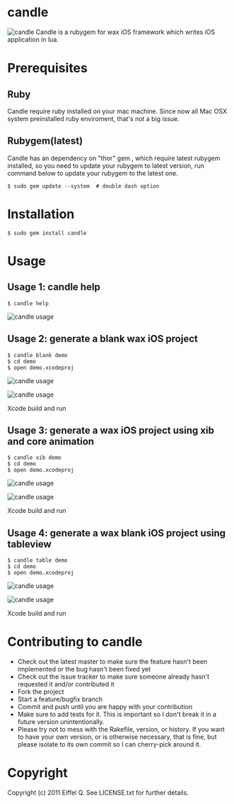 candle
======
![candle](http://eiffelqiu.github.com/candle/images/candle.png)
Candle is a rubygem for wax iOS framework which writes iOS application in lua. 

Prerequisites
=======
Ruby
-------
Candle require ruby installed on your mac machine. Since now all Mac OSX system preinstalled ruby enviroment, that's not a big issue. 

Rubygem(latest)
-------
Candle has an dependency on "thor" gem , which require latest rubygem installed, so you need to update your rubygem to latest version, run command below to update your rubygem to the latest one.

	$ sudo gem update --system  # double dash option

Installation
=======
	$ sudo gem install candle

Usage
=======
Usage 1: candle help
-------
	$ candle help

![candle usage](http://eiffelqiu.github.com/candle/images/candle1.png)

Usage 2: generate a blank wax iOS project
-------
	$ candle blank demo
	$ cd demo
	$ open demo.xcodeproj	

![candle usage](http://eiffelqiu.github.com/candle/images/candle2.png)

![candle usage](http://eiffelqiu.github.com/candle/images/candle3.png)

Xcode build and run

Usage 3: generate a wax iOS project using xib and core animation
-------
	$ candle xib demo
	$ cd demo
	$ open demo.xcodeproj	

![candle usage](http://eiffelqiu.github.com/candle/images/candle4.png)

![candle usage](http://eiffelqiu.github.com/candle/images/candle5.png)

Xcode build and run

Usage 4: generate a wax blank iOS project using tableview
-------
	$ candle table demo
	$ cd demo
	$ open demo.xcodeproj	

![candle usage](http://eiffelqiu.github.com/candle/images/candle6.png)

![candle usage](http://eiffelqiu.github.com/candle/images/candle7.png)

Xcode build and run

Contributing to candle
=======
* Check out the latest master to make sure the feature hasn't been implemented or the bug hasn't been fixed yet
* Check out the issue tracker to make sure someone already hasn't requested it and/or contributed it
* Fork the project
* Start a feature/bugfix branch
* Commit and push until you are happy with your contribution
* Make sure to add tests for it. This is important so I don't break it in a future version unintentionally.
* Please try not to mess with the Rakefile, version, or history. If you want to have your own version, or is otherwise necessary, that is fine, but please isolate to its own commit so I can cherry-pick around it.

Copyright
=======
Copyright (c) 2011 Eiffel Q. See LICENSE.txt for
further details.
